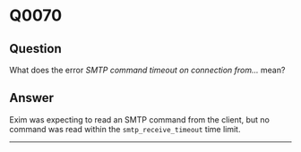 Q0070
=====

Question
--------

What does the error *SMTP command timeout on connection from...* mean?

Answer
------

Exim was expecting to read an SMTP command from the client, but no
command was read within the `smtp_receive_timeout` time limit.

* * * * *
